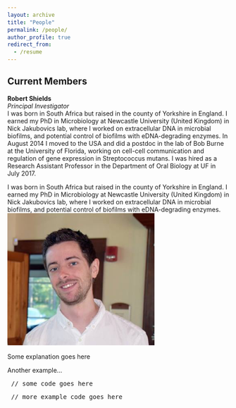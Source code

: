 ```yaml
---
layout: archive
title: "People"
permalink: /people/
author_profile: true
redirect_from:
  - /resume
---
```


## Current Members

**Robert Shields**\
*Principal Investigator*\
I was born in South Africa but raised in the county of Yorkshire in England. I earned my PhD in Microbiology at Newcastle University (United Kingdom) in Nick Jakubovics lab, where I worked on extracellular DNA in microbial biofilms, and potential control of biofilms with eDNA-degrading enzymes. In August 2014 I moved to the USA and did a postdoc in the lab of Bob Burne at the University of Florida, working on cell-cell communication and regulation of gene expression in Streptococcus mutans. I was hired as a Research Assistant Professor in the Department of Oral Biology at UF in July 2017.

<div class="row">
  <div class="col-md-8" markdown="1">
  I was born in South Africa but raised in the county of Yorkshire in England. I earned my PhD in Microbiology at Newcastle University (United Kingdom) in Nick Jakubovics lab, where I worked on extracellular DNA in microbial biofilms, and potential control of biofilms with eDNA-degrading enzymes. 
  </div>
  <div class="col-md-4" markdown="1">
  <!-- ![Alt Text](/images/RCSPortrait.png) -->
  <img height="300px" class="center-block" src="/images/RCSPortrait.png">
  </div>
</div>

<div class="left">
<p>Some explanation goes here</p>
<p>Another example...</p>
</div>
<div class="right">
<pre> // some code goes here </pre>
<pre> // more example code goes here </pre>
</div>
